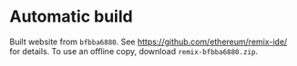# Automatic build
Built website from `bfbba6880`. See https://github.com/ethereum/remix-ide/ for details.
To use an offline copy, download `remix-bfbba6880.zip`.
